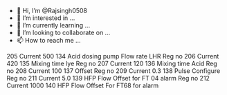 - 👋 Hi, I’m @Rajsingh0508
- 👀 I’m interested in ...
- 🌱 I’m currently learning ...
- 💞️ I’m looking to collaborate on ...
- 📫 How to reach me ...

<!---
Rajsingh0508/Rajsingh0508 is a ✨ special ✨ repository because its `README.md` (this file) appears on your GitHub profile.
You can click the Preview link to take a look at your changes.
--->
205
Current 500
134 Acid dosing pump Flow rate LHR
Reg no 206
Current 420
135 Mixing time lye
Reg no 207
Current 120
136 Mixing time Acid
Reg no 208
Current 100
137 Offset
Reg no 209
Current 0.3
138 Pulse Configure
Reg no 211
Current 5.0
139 HFP Flow Offset for FT 04 alarm
Reg no 212
Current 1000
140 HFP Flow Offset For FT68 for alarm
